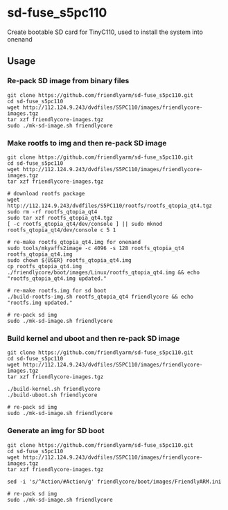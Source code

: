 # sd-fuse_s5pc110
Create bootable SD card for TinyC110, used to install the system into onenand

## Usage
### Re-pack SD image from binary files
```
git clone https://github.com/friendlyarm/sd-fuse_s5pc110.git
cd sd-fuse_s5pc110
wget http://112.124.9.243/dvdfiles/S5PC110/images/friendlycore-images.tgz
tar xzf friendlycore-images.tgz
sudo ./mk-sd-image.sh friendlycore
```
### Make rootfs to img and then re-pack SD image
```
git clone https://github.com/friendlyarm/sd-fuse_s5pc110.git
cd sd-fuse_s5pc110
wget http://112.124.9.243/dvdfiles/S5PC110/images/friendlycore-images.tgz
tar xzf friendlycore-images.tgz

# download rootfs package
wget http://112.124.9.243/dvdfiles/S5PC110/rootfs/rootfs_qtopia_qt4.tgz
sudo rm -rf rootfs_qtopia_qt4
sudo tar xzf rootfs_qtopia_qt4.tgz
[ -c rootfs_qtopia_qt4/dev/console ] || sudo mknod rootfs_qtopia_qt4/dev/console c 5 1

# re-make rootfs_qtopia_qt4.img for onenand
sudo tools/mkyaffs2image -c 4096 -s 128 rootfs_qtopia_qt4 rootfs_qtopia_qt4.img
sudo chown ${USER} rootfs_qtopia_qt4.img
cp rootfs_qtopia_qt4.img ./friendlycore/boot/images/Linux/rootfs_qtopia_qt4.img && echo "rootfs_qtopia_qt4.img updated."

# re-make rootfs.img for sd boot
./build-rootfs-img.sh rootfs_qtopia_qt4 friendlycore && echo "rootfs.img updated."

# re-pack sd img
sudo ./mk-sd-image.sh friendlycore
```
### Build kernel and uboot and then re-pack SD image
```
git clone https://github.com/friendlyarm/sd-fuse_s5pc110.git
cd sd-fuse_s5pc110
wget http://112.124.9.243/dvdfiles/S5PC110/images/friendlycore-images.tgz
tar xzf friendlycore-images.tgz

./build-kernel.sh friendlycore
./build-uboot.sh friendlycore

# re-pack sd img
sudo ./mk-sd-image.sh friendlycore
```
### Generate an img for SD boot
```
git clone https://github.com/friendlyarm/sd-fuse_s5pc110.git
cd sd-fuse_s5pc110
wget http://112.124.9.243/dvdfiles/S5PC110/images/friendlycore-images.tgz
tar xzf friendlycore-images.tgz

sed -i 's/^Action/#Action/g' friendlycore/boot/images/FriendlyARM.ini

# re-pack sd img
sudo ./mk-sd-image.sh friendlycore
```
